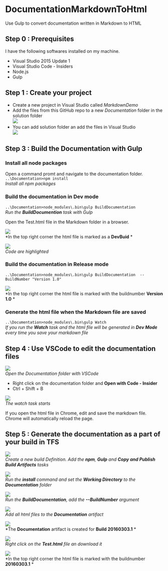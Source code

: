 # DocumentationMarkdownToHtml
Use Gulp to convert documentation written in Markdown to HTML

## Step 0 : Prerequisites
I have the following softwares installed on my machine.

* Visual Studio 2015 Update 1
* Visual Studio Code - Insiders
* Node.js
* Gulp

## Step 1 : Create your project
* Create a new project in Visual Studio called *MarkdownDemo*
* Add the files from this GitHub repo to a new *Documentation* folder in the solution folder  
![](Media/005_FilesOnDisk.PNG)  
* You can add solution folder an add the files in Visual Studio  
![](Media/004_VisualStudioSolution.PNG)

## Step 3 : Build the Documentation with Gulp

### Install all node packages
Open a command promt and navigate to the documentation folder.  
`..\Documentation>npm install`  
*Install all npm packages*

### Build the documentation in Dev mode
`..\Documentation>node_modules\.bin\gulp BuildDocumentation`  
*Run the **BuildDocumention** task with Gulp*  

Open the Test.html file in the Markdown folder in a browser.

![](Media/001_DevBuild.PNG)  
*In the top right corner the html file is marked as a **DevBuid** *

![](Media/003_CodeHighlight.PNG)  
*Code are highlighted*

### Build the documentation in Release mode
`..\Documentation>node_modules\.bin\gulp BuildDocumentation  --BuildNumber "Version 1.0"`

![](Media/002_ReleaseBuild.PNG)  
*In the top right corner the html file is marked with the buildnumber **Version 1.0** *

### Generate the html file when the Markdown file are saved
`..\Documentation>node_modules\.bin\gulp Watch`  
*If you run the **Watch** task and the html file will be generated in **Dev Mode** every time you save your markdown file* 

## Step 4 : Use VSCode to edit the documentation files
![](Media/006_OpenInVSCode.PNG)  
*Open the Documentation folder with VSCode*

* Right click on the documentation folder and **Open with Code - Insider**
* Ctrl + Shift + B

![](Media/007_VSCodeStartWatcher.PNG)  
*The watch task starts*

If you open the html file in Chrome, edit and save the markdown file. Chrome will automatically reload the page.

## Step 5 : Generate the documentation as a part of your build in TFS
![](Media/008_BuildTemplate.PNG)  
*Create a new build Definition. Add the __npm__, **Gulp** and **Copy and Publish Build Artifacts** tasks*

![](Media/009_Npm.PNG)  
*Run the **install** command and set the **Working Directory** to the **Documentation** folder*

![](Media/010_Gulp.PNG)  
*Run the **BuildDocumentation**, add the **--BuildNumber** argument*

![](Media/011_CreateArtifact.PNG)  
*Add all html files to the **Documentation** artifact*

![](Media/012_BuildResult.PNG)  
*The **Documentation** artifact is created for __Build 20160303.1__ *

![](Media/013_ExploreArtifact.PNG)  
*Right click on the **Test.html** file an download it*

![](Media/014_BuildNumerAdded.PNG)  
*In the top right corner the html file is marked with the buildnumber **20160303.1** *


